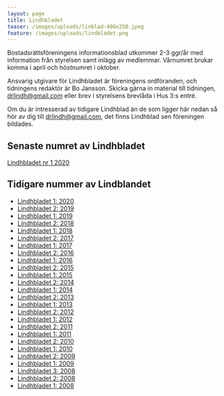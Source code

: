 ```yaml
---
layout: page
title: Lindhbladet
teaser: /images/uploads/linblad-400x250.jpeg
feature: /images/uploads/lindbladet.png
---
```

Bostadsrättsföreningens informationsblad utkommer 2-3 ggr/år med information från styrelsen samt inlägg av medlemmar. Vårnumret brukar komma i april och höstnumret i oktober.

Ansvarig utgivare för Lindhbladet är föreningens ordföranden, och tidningens redaktör är Bo Jansson. Skicka gärna in material till tidningen, drlindh@gmail.com eller brev i styrelsens brevlåda i Hus 3:s entré.

Om du är intresserad av tidigare Lindhblad än de som ligger här nedan så hör av dig till drlindh@gmail.com, det finns Lindhblad sen föreningen bildades.

## Senaste numret av Lindhbladet
[Lindhbladet nr 1 2020](/images/uploads/Lindhbladet_1_2020-web.pdf)

## Tidigare nummer av Lindblandet
* [Lindhbladet 1: 2020](/images/uploads/Lindhbladet_1_2020-web.pdf)
* [Lindhbladet 2: 2019](/images/uploads/Lindhbladet_2_2019-web.pdf)
* [Lindhbladet 1: 2019](/images/uploads/2019_Lindhbladet_1-web.pdf)
* [Lindhbladet 2: 2018](/images/uploads/Lindhbladet_2_2018-web.pdf)
* [Lindhbladet 1: 2018](/images/uploads/Lindhbladet_1_2018_april.pdf)
* [Lindhbladet 2: 2017](/images/uploads/Lindhbladet_2-2017_okt.pdf)
* [Lindhbladet 1: 2017](/images/uploads/Lindhbladet_1-2017april.pdf)
* [Lindhbladet 2: 2016](/images/uploads/Lindhbladet_2-2016.pdf)
* [Lindhbladet 1: 2016](/images/uploads/Lindhbladet_1-2016.pdf)
* [Lindhbladet 2: 2015](/images/uploads/Lindhbladet_2-2015.pdf)
* [Lindhbladet 1: 2015](/images/uploads/Lindhbladet_1-2015.pdf)
* [Lindhbladet 2: 2014](/images/uploads/2014-10-22_Lindhbladet_2-2014.pdf)
* [Lindhbladet 1: 2014](/images/uploads/2014-03-24_Lindhbladet.pdf)
* [Lindhbladet 2: 2013](/images/uploads/2013-10-28_lindhbladet.pdf)
* [Lindhbladet 1: 2013](/images/uploads/2013-04-04_Lindhbladet.pdf)
* [Lindhbladet 2: 2012](/images/uploads/2012-10-24_LINDHBLAD.pdf)
* [Lindhbladet 1: 2012](/images/uploads/2012_04_12_LINDHBLAD.pdf)
* [Lindhbladet 2: 2011](/images/uploads/2011-10-31-R-lindhbladet.pdf)
* [Lindhbladet 1: 2011](/images/uploads/2011_04_15_LINDHBLAD.pdf)
* [Lindhbladet 2: 2010](/images/uploads/2010-10-27_LINDHBLAD.pdf)
* [Lindhbladet 1: 2010](/images/uploads/2010_03_19_LINDHBLAD.pdf)
* [Lindhbladet 2: 2009](/images/uploads/2009_11_LINDHBLAD.pdf)
* [Lindhbladet 1: 2009](/images/uploads/2009_04_Lindhbladet.pdf)
* [Lindhbladet 3: 2008](/images/uploads/2008_12_10_Lindhbladet.pdf)
* [Lindhbladet 2: 2008](/images/uploads/2008_10_16_Lindhbladet.pdf)
* [Lindhbladet 1: 2008](/images/uploads/2008_01.pdf)
